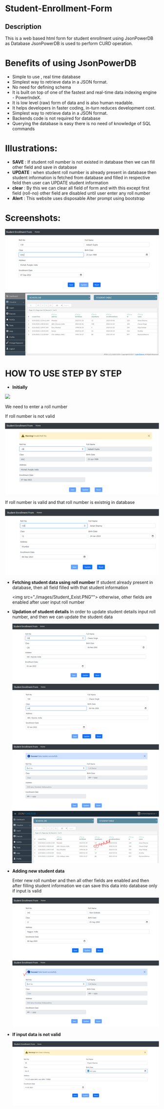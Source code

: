 # Student-Enrollment-Form
## Description 
This is a web based html form for student enrollment using JsonPowerDB as Database 
JsonPowerDB is used to perform CURD operation.


# Benefits of using JsonPowerDB
* Simple to use , real time database
* Simplest way to retrieve data in a JSON format.
* No need for defining schema 
* It is built on top of one of the fastest and real-time data indexing engine - PowerIndeX.
* It is low level (raw) form of data and is also human readable.
* It helps developers in faster coding, in-turn reduces development cost.
* Simplest way to retrieve data in a JSON format.
* Backends code is not required for database 
* Querying the database is easy there is no need  of knowledge of SQL commands


# Illustrations:
* **SAVE** : If student roll number is not existed in database then we can fill other field and save in database
* **UPDATE** : when student roll number is already present in database then student information is fetched from database and filled in respective feild then user can UPDATE student information 
* **clear** : By this we can clear all field of form and with this except first field (roll-no) other field are disabled until user enter any roll number
* **Alert** : This website uses disposable Alter prompt using bootstrap

# Screenshots:
<img src="/images/Data1.PNG">
<img src="./images/Database.PNG">



# HOW TO USE STEP BY STEP

* **Initially**
<img src="./images/Homepage">

We need to enter a roll number 

If roll number is not valid 

<img src="./images/Invalid_Roll.PNG">

If roll number is valid and that roll number is existnig in database

<img src="./images/Student_Exist.PNG">

* **Fetching student data using roll number**
  If student already present in database, then all field filled with that student information
  
  <img src="./images/Student_Exist.PNG"">
  otherwise, other fields are enabled after user input roll number
  
* **Updation of student details**
  In order to update student details input roll number, and then we can update the student data
  
  <img src="./images/Update_Student.PNG">
  
  <img src="./images/Change_Class.PNG">

  <img src="./images/Updated_Successfully.PNG">

  <img src="./images/New_Database.PNG">

* **Adding new student data**

  Enter new roll number and then all other fields are enabled and then after filling student information we can save this data into database only if input is valid
  
  <img src="./images/Save_data1.PNG">
  
  <img src="./images/Alert_Save_data1.PNG">
  
 * **If input data is not valid**
  
   <img src="./images/invalid_details.png">


  
